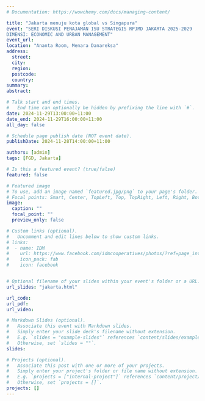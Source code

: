 ```yaml
---
# Documentation: https://wowchemy.com/docs/managing-content/

title: "Jakarta menuju kota global vs Singapura"
event: "SERI DISKUSI PENAJAMAN ISU STRATEGIS RPJMD JAKARTA 2025-2029
DIMENSI: ECONOMIC AND URBAN MANAGEMENT"
event_url:
location: "Ananta Room, Menara Danareksa"
address:
  street:
  city:
  region:
  postcode:
  country:
summary: 
abstract: 

# Talk start and end times.
#   End time can optionally be hidden by prefixing the line with `#`.
date: 2024-11-29T13:00:00+11:00
date_end: 2024-11-29T16:00:00+11:00
all_day: false

# Schedule page publish date (NOT event date).
publishDate: 2024-11-28T14:00:00+11:00

authors: [admin]
tags: [FGD, Jakarta]

# Is this a featured event? (true/false)
featured: false

# Featured image
# To use, add an image named `featured.jpg/png` to your page's folder. 
# Focal points: Smart, Center, TopLeft, Top, TopRight, Left, Right, BottomLeft, Bottom, BottomRight.
image:
  caption: ""
  focal_point: ""
  preview_only: false

# Custom links (optional).
#   Uncomment and edit lines below to show custom links.
# links:
#  - name: IDM
#    url: https://www.facebook.com/idmcooperatives/photos/?ref=page_internal
#    icon_pack: fab
#    icon: facebook


# Optional filename of your slides within your event's folder or a URL.
url_slides: "jakarta.html"

url_code:
url_pdf: 
url_video: 

# Markdown Slides (optional).
#   Associate this event with Markdown slides.
#   Simply enter your slide deck's filename without extension.
#   E.g. `slides = "example-slides"` references `content/slides/example-slides.md`.
#   Otherwise, set `slides = ""`.
slides: 

# Projects (optional).
#   Associate this post with one or more of your projects.
#   Simply enter your project's folder or file name without extension.
#   E.g. `projects = ["internal-project"]` references `content/project/deep-learning/index.md`.
#   Otherwise, set `projects = []`.
projects: []
---
```



